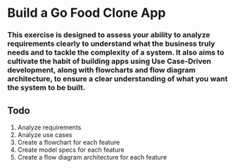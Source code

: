 # Build a Go Food Clone App

### This exercise is designed to assess your ability to analyze requirements clearly to understand what the business truly needs and to tackle the complexity of a system. It also aims to cultivate the habit of building apps using Use Case-Driven development, along with flowcharts and flow diagram architecture, to ensure a clear understanding of what you want the system to be built.

## Todo
1. Analyze requirements
2. Analyze use cases
3. Create a flowchart for each feature
4. Create model specs for each feature
5. Create a flow diagram architecture for each feature
